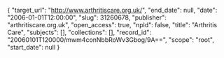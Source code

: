 {
  "target_url": "http://www.arthritiscare.org.uk/", 
  "end_date": null, 
  "date": "2006-01-01T12:00:00", 
  "slug": 31260678, 
  "publisher": "arthritiscare.org.uk", 
  "open_access": true, 
  "npld": false, 
  "title": "Arthritis Care", 
  "subjects": [], 
  "collections": [], 
  "record_id": "20060101T120000/mwm4conNbbRoWv3Gbog/9A==", 
  "scope": "root", 
  "start_date": null
}

